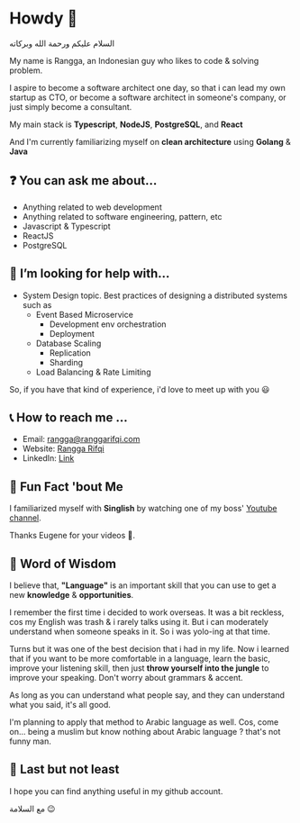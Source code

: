 # Howdy 👋

السلام عليكم ورحمة الله وبركاته

My name is Rangga, an Indonesian guy who likes to code & solving problem.

I aspire to become a software architect one day, so that i can lead my own startup as CTO, or become a software architect in someone's company, or just simply become a consultant.

My main stack is **Typescript**, **NodeJS**, **PostgreSQL**, and **React**

And I'm currently familiarizing myself on **clean architecture** using **Golang** & **Java**

## ❓ You can ask me about...

* Anything related to web development
* Anything related to software engineering, pattern, etc
* Javascript & Typescript
* ReactJS
* PostgreSQL

## 🤔 I’m looking for help with...

* System Design topic. Best practices of designing a distributed systems such as 
  * Event Based Microservice
    * Development env orchestration
    * Deployment
  * Database Scaling
    * Replication
    * Sharding
  * Load Balancing & Rate Limiting

So, if you have that kind of experience, i'd love to meet up with you 😃

## 📞 How to reach me ...

* Email: rangga@ranggarifqi.com
* Website: [Rangga Rifqi](https://ranggarifqi.com)
* LinkedIn: [Link](https://www.linkedin.com/in/ranggarifqi/)

## 🚀 Fun Fact 'bout Me

I familiarized myself with **Singlish** by watching one of my boss' [Youtube channel](https://www.youtube.com/@singaporeanboy6072).

Thanks Eugene for your videos 🤣.

## 💬 Word of Wisdom 

I believe that, **"Language"** is an important skill that you can use to get a new **knowledge** & **opportunities**.

I remember the first time i decided to work overseas.
It was a bit reckless, cos my English was trash & i rarely talks using it. But i can moderately understand when someone speaks in it. So i was yolo-ing at that time.

Turns but it was one of the best decision that i had in my life.
Now i learned that if you want to be more comfortable in a language, learn the basic, improve your listening skill, then just **throw yourself into the jungle** to improve your speaking. Don't worry about grammars & accent.

As long as you can understand what people say, and they can understand what you said, it's all good.

I'm planning to apply that method to Arabic language as well. Cos, come on... being a muslim but know nothing about Arabic language ? that's not funny man.

## 👋 Last but not least

I hope you can find anything useful in my github account.

مع السلامة 😉
